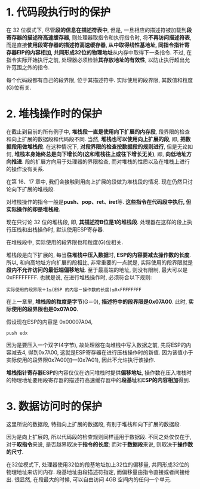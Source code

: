 # 1. 代码段执行时的保护

在 32 位模式下, 尽管**段的信息在描述符表中**, 但是, 一旦相应的描述符被加载到**段寄存器的描述符高速缓存器**, 则处理器取指令和执行指令时, 将**不再访问描述符表**, 而是直接**使用段寄存器的描述符高速缓存器, 从中取得线性基地址, 同指令指针寄存器EIP的内容相加, 共同形成32位的物理地址**从内存中取得下一条指令. 不过, 在指令实际开始执行之前, 处理器必须检验**其存放地址的有效性**, 以防止执行超出允许范围之外的指令.

每个代码段都有自己的段界限, 位于其描述符中. 实际使用的段界限, 其数值和粒度(G)位有关.

# 2. 堆栈操作时的保护

在截止到目前的所有例子中, **堆栈段一直是使用向下扩展的内存段**, 段界限的检查和向上扩展的数据段和代码段不同. 当然, **堆栈也可以使用向上扩展的段**, 即, **把数据段用做堆栈段**. 在这种情况下, **对段界限的检查按数据段的规则进行**, 但是无论如何, **堆栈本身始终总是向下增长的(这和堆栈往上或往下增长无关)**, 即, **向低地址方向推进**. 段的扩展方向用于处理器的界限检查, 而对堆栈的性质以及在堆栈上进行的操作没有关系.

在第 16、17 章中, 我们会接触到用向上扩展的段做为堆栈段的情况. 现在仍然只讨论向下扩展的堆栈段.

对堆栈操作的指令一般是**push、pop、ret、iret**等. **这些指令在代码段中执行, 但实际操作的却是堆栈段**.

现在只讨论 32 位的堆栈段, 即, **其描述符B位是1的堆栈段**. 处理器在这样的段上执行压栈和出栈操作时, 默认使用ESP寄存器.

在堆栈段中, 实际使用的段界限也和粒度(G)位相关.

堆栈段是向下扩展的, 每当**往堆栈中压入数据**时, **ESP的内容要减去操作数的长度**. 所以, 和向高地址方向扩展的段相比, 非常重要的一点就是, 实际使用的段界限就是**段内不允许访问的最低端偏移地址**. 至于最高端的地址, 则没有限制, 最大可以是0xFFFFFFFF. 也就是说, 在进行堆栈操作时, 必须符合以下规则:
```
实际使用的段界限＋1≤(ESP 的内容－操作数的长度)≤0xFFFFFFFF
```
在上一章里, **堆栈段的粒度是字节**(G＝0), **描述符中的段界限是0x07A00**. 此时, **实际使用的段界限也是0x07A00**.

假设现在ESP的内容是 0x00007A04,

```
push edx
```

因为是要压入一个双字(4字节), 故处理器在向堆栈中写入数据之前, 先将ESP的内容减去4, 得到0x7A00, 这就是ESP寄存器在进行压栈操作时的新值. 因为该值小于实际使用的段界限0x7A00加一(0x7A01), 因此不允许执行该操作.

**堆栈指针寄存器ESP**的内容仅仅在访问堆栈时提供**偏移地址**, 操作数在压入堆栈时的物理地址要用段寄存器的描述符高速缓存器中的**段基址**和**ESP的内容相加**得到.

# 3. 数据访问时的保护

这里所说的数据段, 特指向上扩展的数据段, 有别于堆栈和向下扩展的数据段.

因为是向上扩展的, 所以代码段的检查规则同样适用于数据段. 不同之处仅仅在于, 对于**取指令**来说, 是否越界取决于**指令的长度**; 而对于**数据段**来说, 则取决于**操作数的尺寸**.

在32位模式下, 处理器使用32位的段基地址加上32位的偏移量, 共同形成32位的物理地址来访问内存. 段基地址由段描述符指定, 而偏移量由指令直接或者间接给出. 很显然, 在段最大的时候, 可以自由访问 4GB 空间内的任何一个单元.

